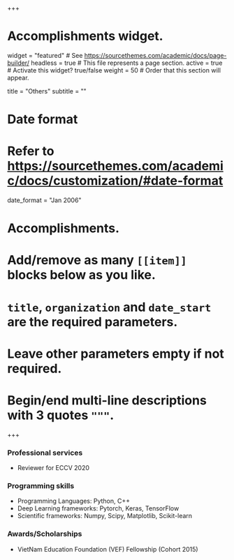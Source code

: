 +++
# Accomplishments widget.
widget = "featured"  # See https://sourcethemes.com/academic/docs/page-builder/
headless = true  # This file represents a page section.
active = true  # Activate this widget? true/false
weight = 50  # Order that this section will appear.

title = "Others"
subtitle = ""

# Date format
#   Refer to https://sourcethemes.com/academic/docs/customization/#date-format
date_format = "Jan 2006"

# Accomplishments.
#   Add/remove as many `[[item]]` blocks below as you like.
#   `title`, `organization` and `date_start` are the required parameters.
#   Leave other parameters empty if not required.
#   Begin/end multi-line descriptions with 3 quotes `"""`.
+++

### Professional services

* Reviewer for ECCV 2020

### Programming skills

* Programming Languages: Python, C++
* Deep Learning frameworks: Pytorch, Keras, TensorFlow
* Scientific frameworks: Numpy, Scipy, Matplotlib, Scikit-learn

### Awards/Scholarships

* VietNam Education Foundation (VEF) Fellowship (Cohort 2015)
